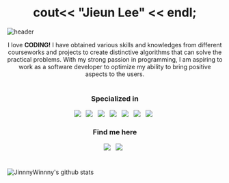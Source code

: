 

<h1 align="center">cout<< "Jieun Lee" << endl; </h1>


![header](https://capsule-render.vercel.app/api?type=wave&color=ff8880&width=800&height=300&section=header&text=passionate&fontColor=ffffff&fontSize=90)



<p align="center">
I love <strong>CODING!</strong> I have obtained various skills and knowledges from different courseworks and projects to create distinctive algorithms that can solve the practical problems. With my strong passion in programming, I am aspiring to work as a software developer to optimize my ability to bring positive aspects to the users. 
</p>

<h1 align="center">  </h1>

<h3 align="center"> Specialized in  </h3>
<p align="center">
<img src="https://img.shields.io/badge/C++-00599C?style=flat-square&logo=C%2B%2B&logoColor=white"/></a> &nbsp
<img src="https://img.shields.io/badge/Python-3776AB?style=flat-square&logo=python&logoColor=white"/></a> &nbsp
<img src="https://img.shields.io/badge/Java-007396?style=flat-square&logo=java&logoColor=white"/></a> &nbsp
<img src="https://img.shields.io/badge/HTML-E34F26?style=flat-square&logo=HTML5&logoColor=white"/></a> &nbsp
<img src="https://img.shields.io/badge/CSS-1572B6?style=flat-square&logo=CSS3&logoColor=white"/></a> &nbsp
<img src="https://img.shields.io/badge/JavaScript-F7DF1E?style=flat-square&logo=JavaScript&logoColor=white"/></a> &nbsp
<img src="https://img.shields.io/badge/React-61DAFB?style=flat-square&logo=react&logoColor=white"/></a> &nbsp
</p>


<h3 align="center"> Find me here  </h3>
<p align="center">
<a href="https://www.linkedin.com/in/jieun-lee-a14379221/"><img src="https://img.shields.io/badge/LinkedIn-0A66C2?style=flat-&logo=linkedin&logoColor=white&link=https://www.instagram.com/jinny_winny/"/></a> &nbsp
<!-- <a href="https://www.instagram.com/jinny_winny/"><img src="https://img.shields.io/badge/instagram-E4405F?style=flat-&logo=instagram&logoColor=white&link=https://www.instagram.com/jinny_winny/"/></a> &nbsp -->
<a href="https://mail.google.com/mail/u/?authuser=jinnywinny3@gmail.com"><img src="https://img.shields.io/badge/Gmail-EA4335?style=flat-&logo=gmail&logoColor=white&link=https://mail.google.com/mail/u/?authuser=jinnywinny3@gmail.com"/></a> &nbsp
</p>



<h1 align="center">  </h1>

<!-- ![Top Langs](https://github-readme-stats.vercel.app/api/top-langs/?username=JinnnyWinnny) -->
 

![JinnnyWinnny's github stats](https://github-readme-stats.vercel.app/api?username=JinnnyWinnny&theme=calm&show_icons=true) 


